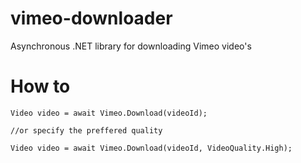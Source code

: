 # vimeo-downloader
Asynchronous .NET library for downloading Vimeo video's

How to
=============

	Video video = await Vimeo.Download(videoId);

	//or specify the preffered quality

	Video video = await Vimeo.Download(videoId, VideoQuality.High);